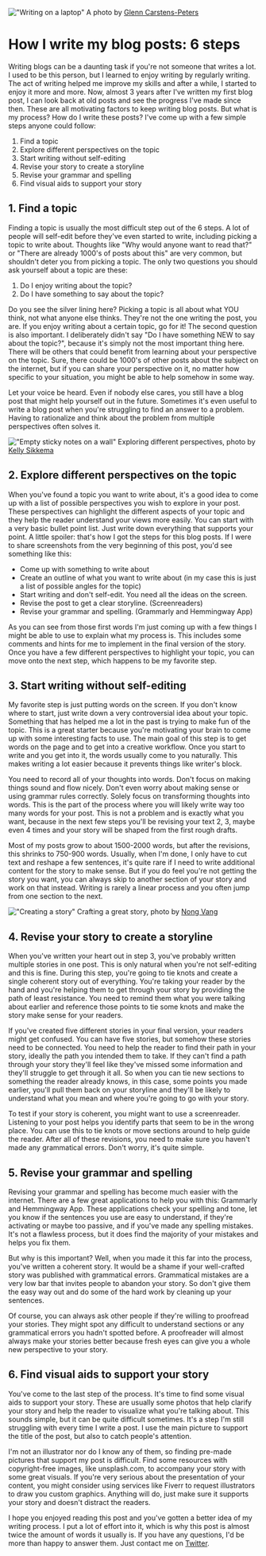 !["Writing on a laptop"](/images/articles/writing-on-a-laptop.jpeg)
<span class="caption">A photo by <a href="https://unsplash.com/@glenncarstenspeters">Glenn Carstens-Peters</a></span>
# How I write my blog posts: 6 steps
Writing blogs can be a daunting task if you're not someone that writes a lot. I used to be this person, but I learned to enjoy writing by regularly writing. The act of writing helped me improve my skills and after a while, I started to enjoy it more and more. Now, almost 3 years after I've written my first blog post, I can look back at old posts and see the progress I've made since then. These are all motivating factors to keep writing blog posts. But what is my process? How do I write these posts? I've come up with a few simple steps anyone could follow: 

1. Find a topic
2. Explore different perspectives on the topic
3. Start writing without self-editing
4. Revise your story to create a storyline
5. Revise your grammar and spelling
6. Find visual aids to support your story

## 1. Find a topic
Finding a topic is usually the most difficult step out of the 6 steps. A lot of people will self-edit before they've even started to write, including picking a topic to write about. Thoughts like "Why would anyone want to read that?" or "There are already 1000's of posts about this" are very common, but shouldn't deter you from picking a topic. The only two questions you should ask yourself about a topic are these:

1. Do I enjoy writing about the topic?
2. Do I have something to say about the topic?

Do you see the silver lining here? Picking a topic is all about what YOU think, not what anyone else thinks. They're not the one writing the post, you are. If you enjoy writing about a certain topic, go for it! The second question is also important. I deliberately didn't say "Do I have something NEW to say about the topic?", because it's simply not the most important thing here. There will be others that could benefit from learning about your perspective on the topic. Sure, there could be 1000's of other posts about the subject on the internet, but if you can share your perspective on it, no matter how specific to your situation, you might be able to help somehow in some way. 

Let your voice be heard. Even if nobody else cares, you still have a blog post that might help yourself out in the future. Sometimes it's even useful to write a blog post when you're struggling to find an answer to a problem. Having to rationalize and think about the problem from multiple perspectives often solves it.

!["Empty sticky notes on a wall"](/images/articles/empty-sticky-notes-on-a-wall.jpeg)
<span class="caption">Exploring different perspectives, photo by <a href="https://unsplash.com/@kellysikkema">Kelly Sikkema</a></span>
## 2. Explore different perspectives on the topic
When you've found a topic you want to write about, it's a good idea to come up with a list of possible perspectives you wish to explore in your post. These perspectives can highlight the different aspects of your topic and they help the reader understand your views more easily. You can start with a very basic bullet point list. Just write down everything that supports your point. A little spoiler: that's how I got the steps for this blog posts. If I were to share screenshots from the very beginning of this post, you'd see something like this:

- Come up with something to write about
- Create an outline of what you want to write about (in my case this is just a list of possible angles for the topic)
- Start writing and don't self-edit. You need all the ideas on the screen.
- Revise the post to get a clear storyline. (Screenreaders)
- Revise your grammar and spelling. (Grammarly and Hemmingway App)

As you can see from those first words I'm just coming up with a few things I might be able to use to explain what my process is. This includes some comments and hints for me to implement in the final version of the story. Once you have a few different perspectives to highlight your topic, you can move onto the next step, which happens to be my favorite step.

## 3. Start writing without self-editing
My favorite step is just putting words on the screen. If you don't know where to start, just write down a very controversial idea about your topic. Something that has helped me a lot in the past is trying to make fun of the topic. This is a great starter because you're motivating your brain to come up with some interesting facts to use. The main goal of this step is to get words on the page and to get into a creative workflow. Once you start to write and you get into it, the words usually come to you naturally. This makes writing a lot easier because it prevents things like writer's block. 

You need to record all of your thoughts into words. Don't focus on making things sound and flow nicely. Don't even worry about making sense or using grammar rules correctly. Solely focus on transforming thoughts into words. This is the part of the process where you will likely write way too many words for your post. This is not a problem and is exactly what you want, because in the next few steps you'll be revising your text 2, 3, maybe even 4 times and your story will be shaped from the first rough drafts.

Most of my posts grow to about 1500-2000 words, but after the revisions, this shrinks to 750-900 words. Usually, when I'm done, I only have to cut text and reshape a few sentences, it's quite rare if I need to write additional content for the story to make sense. But if you do feel you're not getting the story you want, you can always skip to another section of your story and work on that instead. Writing is rarely a linear process and you often jump from one section to the next. 

!["Creating a story"](/images/articles/creating-a-story.jpeg)
<span class="caption">Crafting a great story, photo by <a href="https://unsplash.com/@californong">Nong Vang</a></span>
## 4. Revise your story to create a storyline
When you've written your heart out in step 3, you've probably written multiple stories in one post. This is only natural when you're not self-editing and this is fine. During this step, you're going to tie knots and create a single coherent story out of everything. You're taking your reader by the hand and you're helping them to get through your story by providing the path of least resistance. You need to remind them what you were talking about earlier and reference those points to tie some knots and make the story make sense for your readers. 

If you've created five different stories in your final version, your readers might get confused. You can have five stories, but somehow these stories need to be connected. You need to help the reader to find their path in your story, ideally the path you intended them to take. If they can't find a path through your story they'll feel like they've missed some information and they'll struggle to get through it all. So when you can tie new sections to something the reader already knows, in this case, some points you made earlier, you'll pull them back on your storyline and they'll be likely to understand what you mean and where you're going to go with your story.

To test if your story is coherent, you might want to use a screenreader. Listening to your post helps you identify parts that seem to be in the wrong place. You can use this to tie knots or move sections around to help guide the reader. After all of these revisions, you need to make sure you haven't made any grammatical errors. Don't worry, it's quite simple.

## 5. Revise your grammar and spelling
Revising your grammar and spelling has become much easier with the internet. There are a few great applications to help you with this: Grammarly and Hemmingway App. These applications check your spelling and tone, let you know if the sentences you use are easy to understand, if they're activating or maybe too passive, and if you've made any spelling mistakes. It's not a flawless process, but it does find the majority of your mistakes and helps you fix them.

But why is this important? Well, when you made it this far into the process, you've written a coherent story. It would be a shame if your well-crafted story was published with grammatical errors. Grammatical mistakes are a very low bar that invites people to abandon your story. So don't give them the easy way out and do some of the hard work by cleaning up your sentences. 

Of course, you can always ask other people if they're willing to proofread your stories. They might spot any difficult to understand sections or any grammatical errors you hadn't spotted before. A proofreader will almost always make your stories better because fresh eyes can give you a whole new perspective to your story.

## 6. Find visual aids to support your story
You've come to the last step of the process. It's time to find some visual aids to support your story. These are usually some photos that help clarify your story and help the reader to visualize what you're talking about. This sounds simple, but it can be quite difficult sometimes. It's a step I'm still struggling with every time I write a post. I use the main picture to support the title of the post, but also to catch people's attention.

I'm not an illustrator nor do I know any of them, so finding pre-made pictures that support my post is difficult. Find some resources with copyright-free images, like unsplash.com, to accompany your story with some great visuals. If you're very serious about the presentation of your content, you might consider using services like Fiverr to request illustrators to draw you custom graphics. Anything will do, just make sure it supports your story and doesn't distract the readers.

I hope you enjoyed reading this post and you've gotten a better idea of my writing process. I put a lot of effort into it, which is why this post is almost twice the amount of words it usually is. If you have any questions, I'd be more than happy to answer them. Just contact me on [Twitter](https://twitter.com/RJElsinga).